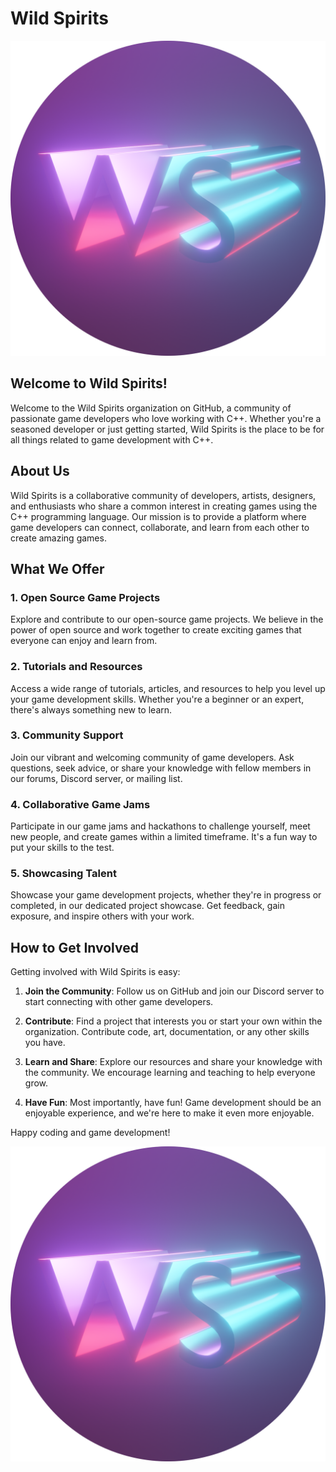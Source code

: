 # Wild Spirits

![Wild Spirits](WS.png)

## Welcome to Wild Spirits!

Welcome to the Wild Spirits organization on GitHub, a community of passionate game developers who love working with C++. Whether you're a seasoned developer or just getting started, Wild Spirits is the place to be for all things related to game development with C++.

## About Us

Wild Spirits is a collaborative community of developers, artists, designers, and enthusiasts who share a common interest in creating games using the C++ programming language. Our mission is to provide a platform where game developers can connect, collaborate, and learn from each other to create amazing games.

## What We Offer

### 1. Open Source Game Projects

Explore and contribute to our open-source game projects. We believe in the power of open source and work together to create exciting games that everyone can enjoy and learn from.

### 2. Tutorials and Resources

Access a wide range of tutorials, articles, and resources to help you level up your game development skills. Whether you're a beginner or an expert, there's always something new to learn.

### 3. Community Support

Join our vibrant and welcoming community of game developers. Ask questions, seek advice, or share your knowledge with fellow members in our forums, Discord server, or mailing list.

### 4. Collaborative Game Jams

Participate in our game jams and hackathons to challenge yourself, meet new people, and create games within a limited timeframe. It's a fun way to put your skills to the test.

### 5. Showcasing Talent

Showcase your game development projects, whether they're in progress or completed, in our dedicated project showcase. Get feedback, gain exposure, and inspire others with your work.

## How to Get Involved

Getting involved with Wild Spirits is easy:

1. **Join the Community**: Follow us on GitHub and join our Discord server to start connecting with other game developers.

2. **Contribute**: Find a project that interests you or start your own within the organization. Contribute code, art, documentation, or any other skills you have.

3. **Learn and Share**: Explore our resources and share your knowledge with the community. We encourage learning and teaching to help everyone grow.

4. **Have Fun**: Most importantly, have fun! Game development should be an enjoyable experience, and we're here to make it even more enjoyable.

Happy coding and game development!

![Wild Spirits](WS.png)
